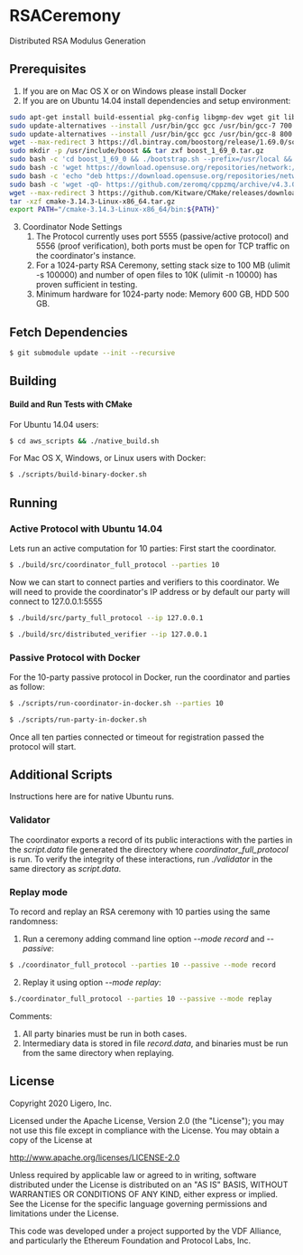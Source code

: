# RSACeremony
Distributed RSA Modulus Generation

## Prerequisites
1. If you are on Mac OS X or on Windows please install Docker
2. If you are on Ubuntu 14.04 install dependencies and setup environment:
```bash
sudo apt-get install build-essential pkg-config libgmp-dev wget git libmpfr-dev libsodium-dev gcc-8 g++-8 libzmq3-dev
sudo update-alternatives --install /usr/bin/gcc gcc /usr/bin/gcc-7 700 --slave /usr/bin/g++ g++ /usr/bin/g++-7
sudo update-alternatives --install /usr/bin/gcc gcc /usr/bin/gcc-8 800 --slave /usr/bin/g++ g++ /usr/bin/g++-8
wget --max-redirect 3 https://dl.bintray.com/boostorg/release/1.69.0/source/boost_1_69_0.tar.gz
sudo mkdir -p /usr/include/boost && tar zxf boost_1_69_0.tar.gz
sudo bash -c 'cd boost_1_69_0 && ./bootstrap.sh --prefix=/usr/local && ./b2 --with=all install && echo "/usr/local/lib" >> /etc/ld.so.conf.d/local.conf && ldconfig'
sudo bash -c 'wget https://download.opensuse.org/repositories/network:/messaging:/zeromq:/release-stable/xUbuntu_18.04/Release.key -qO- | apt-key add'
sudo bash -c 'echo "deb https://download.opensuse.org/repositories/network:/messaging:/zeromq:/release-stable/xUbuntu_18.04 ./" >> /etc/apt/sources.list'
sudo bash -c 'wget -qO- https://github.com/zeromq/cppzmq/archive/v4.3.0.tar.gz | tar xvzf - -C /usr/local/include'
wget --max-redirect 3 https://github.com/Kitware/CMake/releases/download/v3.14.3/cmake-3.14.3-Linux-x86_64.tar.gz
tar -xzf cmake-3.14.3-Linux-x86_64.tar.gz
export PATH="/cmake-3.14.3-Linux-x86_64/bin:${PATH}"
```
3. Coordinator Node Settings
   1. The Protocol currently uses port 5555 (passive/active protocol) and 5556 (proof verification), both ports must be open for TCP traffic on the coordinator's instance.
   2. For a 1024-party RSA Ceremony, setting stack size to 100 MB (ulimit -s 100000) and number of open files to 10K (ulimit -n 10000) has proven sufficient in testing.
   3. Minimum hardware for 1024-party node: Memory 600 GB, HDD 500 GB.

## Fetch Dependencies
```bash
$ git submodule update --init --recursive
```

## Building

#### Build and Run Tests with CMake 

For Ubuntu 14.04 users:
```bash
$ cd aws_scripts && ./native_build.sh
```

For Mac OS X, Windows, or Linux users with Docker:
```bash
$ ./scripts/build-binary-docker.sh
```

## Running

### Active Protocol with Ubuntu 14.04
Lets run an active computation for 10 parties: First start the coordinator.

```bash
$ ./build/src/coordinator_full_protocol --parties 10
```

Now we can start to connect parties and verifiers to this coordinator. We will need to 
provide the coordinator's IP address or by default our party will connect to 127.0.0.1:5555

```bash
$ ./build/src/party_full_protocol --ip 127.0.0.1
```

```bash
$ ./build/src/distributed_verifier --ip 127.0.0.1
```

### Passive Protocol with Docker
For the 10-party passive protocol in Docker, run the coordinator and parties as follow:

```bash
$ ./scripts/run-coordinator-in-docker.sh --parties 10
```

```bash
$ ./scripts/run-party-in-docker.sh
```

Once all ten parties connected or timeout for registration passed the protocol will start.

## Additional Scripts
Instructions here are for native Ubuntu runs.

### Validator
The coordinator exports a record of its public interactions with the parties in the _script.data_ file generated the directory where _coordinator_full_protocol_ is run. To verify the integrity of these interactions, run _./validator_ in the same directory as _script.data_.

### Replay mode
To record and replay an RSA ceremony with 10 parties using the same randomness: 

1. Run a ceremony adding command line option _--mode record_ and _--passive_:

```bash
$ ./coordinator_full_protocol --parties 10 --passive --mode record
```

2. Replay it using option _--mode replay_:

```bash
$./coordinator_full_protocol --parties 10 --passive --mode replay
```

Comments:
1. All party binaries must be run in both cases.
2. Intermediary data is stored in file _record.data_, and binaries must be run from the same directory when replaying.



## License 

Copyright 2020 Ligero, Inc.

Licensed under the Apache License, Version 2.0 (the "License");
you may not use this file except in compliance with the License.
You may obtain a copy of the License at

   http://www.apache.org/licenses/LICENSE-2.0

Unless required by applicable law or agreed to in writing, software
distributed under the License is distributed on an "AS IS" BASIS,
WITHOUT WARRANTIES OR CONDITIONS OF ANY KIND, either express or implied.
See the License for the specific language governing permissions and
limitations under the License.



This code was developed under a project supported by the VDF Alliance, 
and particularly the Ethereum Foundation and Protocol Labs, Inc.
